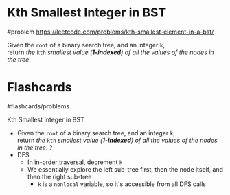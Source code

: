 # Kth Smallest Integer in BST
#problem 
https://leetcode.com/problems/kth-smallest-element-in-a-bst/

Given the `root` of a binary search tree, and an integer `k`, return _the_ `kth` _smallest value (**1-indexed**) of all the values of the nodes in the tree_.
# Flashcards
#flashcards/problems 

Kth Smallest Integer in BST
- Given the `root` of a binary search tree, and an integer `k`, return _the_ `kth` _smallest value (**1-indexed**) of all the values of the nodes in the tree_.
?
- DFS
	- In in-order traversal, decrement `k`
	- We essentially explore the left sub-tree first, then the node itself, and then the right sub-tree
		- `k` is a `nonlocal` variable, so it's accessible from all DFS calls
<!--SR:!2025-02-19,9,230-->